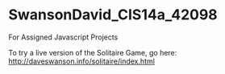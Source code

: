 # SwansonDavid_CIS14a_42098
For Assigned Javascript Projects

To try a live version of the Solitaire Game, go here: http://daveswanson.info/solitaire/index.html
